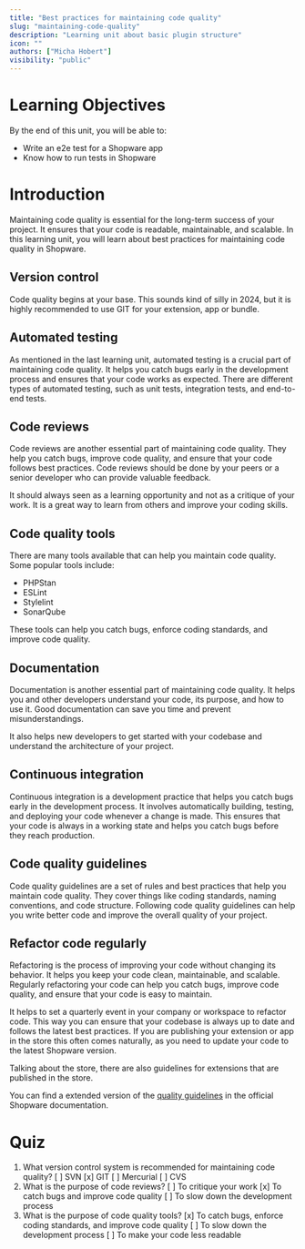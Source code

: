 ```yaml
---
title: "Best practices for maintaining code quality"
slug: "maintaining-code-quality"
description: "Learning unit about basic plugin structure"
icon: ""
authors: ["Micha Hobert"]
visibility: "public"
---
```


# Learning Objectives

By the end of this unit, you will be able to:

- Write an e2e test for a Shopware app
- Know how to run tests in Shopware

# Introduction
Maintaining code quality is essential for the long-term success of your project. It ensures that your code is readable, maintainable, and scalable. In this learning unit, you will learn about best practices for maintaining code quality in Shopware.

## Version control
Code quality begins at your base. This sounds kind of silly in 2024, but it is highly recommended to use GIT for your extension, app or bundle.

## Automated testing
As mentioned in the last learning unit, automated testing is a crucial part of maintaining code quality. It helps you catch bugs early in the development process and ensures that your code works as expected. There are different types of automated testing, such as unit tests, integration tests, and end-to-end tests.

## Code reviews
Code reviews are another essential part of maintaining code quality. They help you catch bugs, improve code quality, and ensure that your code follows best practices. Code reviews should be done by your peers or a senior developer who can provide valuable feedback.

It should always seen as a learning opportunity and not as a critique of your work. It is a great way to learn from others and improve your coding skills.

## Code quality tools
There are many tools available that can help you maintain code quality. Some popular tools include:

- PHPStan
- ESLint
- Stylelint
- SonarQube

These tools can help you catch bugs, enforce coding standards, and improve code quality.

## Documentation
Documentation is another essential part of maintaining code quality. It helps you and other developers understand your code, its purpose, and how to use it. Good documentation can save you time and prevent misunderstandings.

It also helps new developers to get started with your codebase and understand the architecture of your project.

## Continuous integration
Continuous integration is a development practice that helps you catch bugs early in the development process. It involves automatically building, testing, and deploying your code whenever a change is made. This ensures that your code is always in a working state and helps you catch bugs before they reach production.

## Code quality guidelines
Code quality guidelines are a set of rules and best practices that help you maintain code quality. They cover things like coding standards, naming conventions, and code structure. Following code quality guidelines can help you write better code and improve the overall quality of your project.

## Refactor code regularly
Refactoring is the process of improving your code without changing its behavior. It helps you keep your code clean, maintainable, and scalable. Regularly refactoring your code can help you catch bugs, improve code quality, and ensure that your code is easy to maintain.

It helps to set a quarterly event in your company or workspace to refactor code. This way you can ensure that your codebase is always up to date and follows the latest best practices. If you are publishing your extension or app in the store this often comes naturally, as you need to update your code to the latest Shopware version.

Talking about the store, there are also guidelines for extensions that are published in the store.

You can find a extended version of the [quality guidelines](https://developer.shopware.com/docs/resources/guidelines/testing/store/quality-guidelines-plugins/) in the official Shopware documentation.


# Quiz

1. What version control system is recommended for maintaining code quality?
   [ ] SVN
   [x] GIT
   [ ] Mercurial
   [ ] CVS
2. What is the purpose of code reviews?
   [ ] To critique your work
   [x] To catch bugs and improve code quality
   [ ] To slow down the development process
3. What is the purpose of code quality tools?
   [x] To catch bugs, enforce coding standards, and improve code quality
   [ ] To slow down the development process
   [ ] To make your code less readable